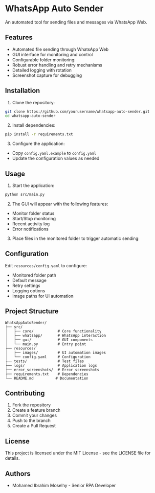 # WhatsApp Auto Sender

An automated tool for sending files and messages via WhatsApp Web.

## Features

- Automated file sending through WhatsApp Web
- GUI interface for monitoring and control
- Configurable folder monitoring
- Robust error handling and retry mechanisms
- Detailed logging with rotation
- Screenshot capture for debugging

## Installation

1. Clone the repository:
```bash
git clone https://github.com/yourusername/whatsapp-auto-sender.git
cd whatsapp-auto-sender
```

2. Install dependencies:
```bash
pip install -r requirements.txt
```

3. Configure the application:
- Copy `config.yaml.example` to `config.yaml`
- Update the configuration values as needed

## Usage

1. Start the application:
```bash
python src/main.py
```

2. The GUI will appear with the following features:
- Monitor folder status
- Start/Stop monitoring
- Recent activity log
- Error notifications

3. Place files in the monitored folder to trigger automatic sending

## Configuration

Edit `resources/config.yaml` to configure:
- Monitored folder path
- Default message
- Retry settings
- Logging options
- Image paths for UI automation

## Project Structure

```
WhatsAppAutoSender/
├── src/
│   ├── core/           # Core functionality
│   ├── whatsapp/       # WhatsApp interaction
│   ├── gui/            # GUI components
│   └── main.py         # Entry point
├── resources/
│   ├── images/         # UI automation images
│   └── config.yaml     # Configuration
├── tests/              # Test files
├── logs/               # Application logs
├── error_screenshots/  # Error screenshots
├── requirements.txt    # Dependencies
└── README.md          # Documentation
```

## Contributing

1. Fork the repository
2. Create a feature branch
3. Commit your changes
4. Push to the branch
5. Create a Pull Request

## License

This project is licensed under the MIT License - see the LICENSE file for details.

## Authors

- Mohamed Ibrahim Moselhy - Senior RPA Developer 